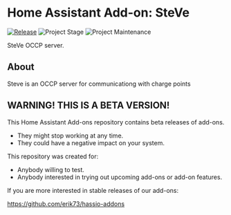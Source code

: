 # Home Assistant Add-on: SteVe

[![Release][release-shield]][release] ![Project Stage][project-stage-shield] ![Project Maintenance][maintenance-shield]

SteVe OCCP server.

## About

Steve is an OCCP server for communicationg with charge points

## WARNING! THIS IS A BETA VERSION!

This Home Assistant Add-ons repository contains beta releases of add-ons.

- They might stop working at any time.
- They could have a negative impact on your system.

This repository was created for:

- Anybody willing to test.
- Anybody interested in trying out upcoming add-ons or add-on features.

If you are more interested in stable releases of our add-ons:

<https://github.com/erik73/hassio-addons>

[maintenance-shield]: https://img.shields.io/maintenance/yes/2022.svg
[project-stage-shield]: https://img.shields.io/badge/project%20stage-experimental-yellow.svg
[release-shield]: https://img.shields.io/badge/version-v2.0.0-blue.svg
[release]: https://github.com/erik73/addon-steve/tree/v2.0.0